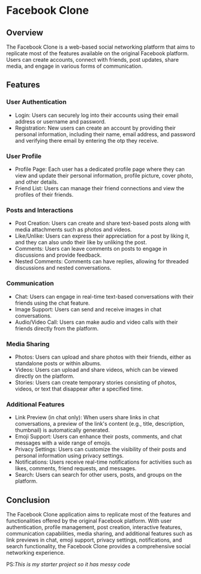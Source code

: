 
# Facebook Clone

## Overview

The Facebook Clone is a web-based social networking platform that aims to replicate most of the features available on the original Facebook platform. Users can create accounts, connect with friends, post updates, share media, and engage in various forms of communication.

## Features

### User Authentication

- Login: Users can securely log into their accounts using their email address or username and password.
- Registration: New users can create an account by providing their personal information, including their name, email address, and password and verifying there email by entering the otp they receive.

### User Profile

- Profile Page: Each user has a dedicated profile page where they can view and update their personal information, profile picture, cover photo, and other details.
- Friend List: Users can manage their friend connections and view the profiles of their friends.

### Posts and Interactions

- Post Creation: Users can create and share text-based posts along with media attachments such as photos and videos.
- Like/Unlike: Users can express their appreciation for a post by liking it, and they can also undo their like by unliking the post.
- Comments: Users can leave comments on posts to engage in discussions and provide feedback.
- Nested Comments: Comments can have replies, allowing for threaded discussions and nested conversations.

### Communication

- Chat: Users can engage in real-time text-based conversations with their friends using the chat feature.
- Image Support: Users can send and receive images in chat conversations.
- Audio/Video Call: Users can make audio and video calls with their friends directly from the platform.

### Media Sharing

- Photos: Users can upload and share photos with their friends, either as standalone posts or within albums.
- Videos: Users can upload and share videos, which can be viewed directly on the platform.
- Stories: Users can create temporary stories consisting of photos, videos, or text that disappear after a specified time.

### Additional Features

- Link Preview (in chat only): When users share links in chat conversations, a preview of the link's content (e.g., title, description, thumbnail) is automatically generated.
- Emoji Support: Users can enhance their posts, comments, and chat messages with a wide range of emojis.
- Privacy Settings: Users can customize the visibility of their posts and personal information using privacy settings.
- Notifications: Users receive real-time notifications for activities such as likes, comments, friend requests, and messages.
- Search: Users can search for other users, posts, and groups on the platform.

## Conclusion

The Facebook Clone application aims to replicate most of the features and functionalities offered by the original Facebook platform. With user authentication, profile management, post creation, interactive features, communication capabilities, media sharing, and additional features such as link previews in chat, emoji 
support, privacy settings, notifications, and search functionality, the Facebook Clone provides a comprehensive social networking experience.

PS:*This is my starter project so it has messy code*
